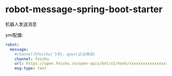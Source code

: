 # robot-message-spring-boot-starter
机器人发送消息

yml配置:
```yaml
robot:
  message:
    #channel为feishu(飞书)、qywx(企业微信)
    channel: feishu
    url: https://open.feishu.cn/open-apis/bot/v2/hook/xxxxxxxxxxxxxxxxx
    msg-type: text
```
